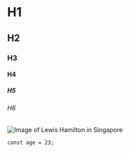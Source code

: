# H1
## H2
### H3
#### H4
##### H5
###### H6

![Image of Lewis Hamilton in Singapore](https://www.shutterstock.com/image-photo/marina-bay-street-circuit-singapore-17september-2363052505)

```
const age = 23;
```
